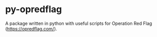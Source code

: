 # py-opredflag

A package written in python with useful scripts for Operation Red Flag
(https://opredflag.com/).
